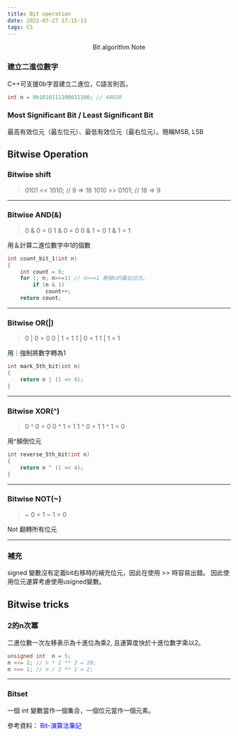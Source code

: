```yaml
---
title: Bit operation
date: 2022-07-27 17:15:13
tags: CS
---
```


<center>
Bit algorithm Note
</center>

<!--more-->


<h3> 建立二進位數字 </h3>

C++可支援0b字首建立二進位，C語言則否。

```cpp
int n = 0b1010111100011100; // 44828
```

<h3> Most Significant Bit / Least Significant Bit </h3>

最高有效位元（最左位元）、最低有效位元（最右位元）。簡稱MSB, LSB


<h2>Bitwise Operation</h2>

<h3> Bitwise shift</h3>

> 0101 << 1010; // 9 => 18
1010 >> 0101; // 18 => 9

---

<h3> Bitwise AND(&)</h3>

>0 & 0 = 0
1 & 0 = 0
0 & 1 = 0
1 & 1 = 1

用＆計算二進位數字中1的個數

```cpp
int count_bit_1(int n)
{
    int count = 0;
    for (; n; n>>=1) // n>>=1 刪掉n的最右位元。
        if (n & 1)
            count++;
    return count;
```

---

<h3> Bitwise OR(|) </h3>

>0 | 0 = 0
0 | 1 = 1
1 | 0 = 1
1 | 1 = 1

用｜強制將數字轉為1

```cpp
int mark_5th_bit(int n)
{
    return n | (1 << 4);
}
```

---

<h3> Bitwise XOR(^) </h3>

>0 ^ 0 = 0
0 ^ 1 = 1
1 ^ 0 = 1
1 ^ 1 = 0

用^顛倒位元

```cpp
int reverse_5th_bit(int n)
{
    return n ^ (1 << 4);
}
```

---

<h3> Bitwise NOT(~) </h3>

>~ 0 = 1
~ 1 = 0

Not 翻轉所有位元

---

<h3> 補充 </h3>
signed 變數沒有定義bit右移時的補充位元，因此在使用 >> 時容易出錯。
因此使用位元運算考慮使用usigned變數。



<h2> Bitwise tricks </h2>

<h3> 2的n次冪 </h3>
二進位數一次左移表示為十進位為乘2, 且運算度快於十進位數字乘以2。

```cpp
unsigned int  n = 5;
n <<= 2; // n * 2 ** 2 = 20;
n >>= 1; // n / 2 ** 1 = 2;
``` 
---

<h3> Bitset </h3>

一個 int 變數當作一個集合，一個位元當作一個元素。

參考資料： <a href = "https://web.ntnu.edu.tw/~algo/Bit.html" target = "_blank" style = "text-decoration:none;color:blue;"> Bit-演算法筆記</a>

